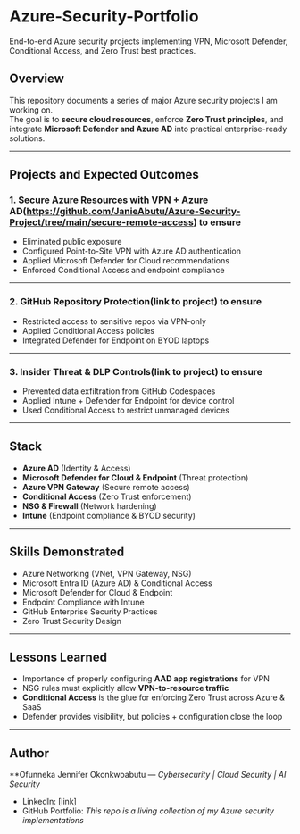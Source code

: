 # Azure-Security-Portfolio
End-to-end Azure security projects implementing VPN, Microsoft Defender, Conditional Access, and Zero Trust best practices.


##  Overview
This repository documents a series of major Azure security projects I am working on.  
The goal is to **secure cloud resources**, enforce **Zero Trust principles**, and integrate **Microsoft Defender and Azure AD** into practical enterprise-ready solutions.

---

##  Projects and Expected Outcomes

### 1. Secure Azure Resources with VPN + Azure AD(https://github.com/JanieAbutu/Azure-Security-Project/tree/main/secure-remote-access) to ensure
- Eliminated public exposure  
- Configured Point-to-Site VPN with Azure AD authentication  
- Applied Microsoft Defender for Cloud recommendations  
- Enforced Conditional Access and endpoint compliance  

---

### 2. GitHub Repository Protection(link to project) to ensure
- Restricted access to sensitive repos via VPN-only  
- Applied Conditional Access policies  
- Integrated Defender for Endpoint on BYOD laptops  

---

### 3. Insider Threat & DLP Controls(link to project) to ensure
- Prevented data exfiltration from GitHub Codespaces  
- Applied Intune + Defender for Endpoint for device control  
- Used Conditional Access to restrict unmanaged devices  

---

##  Stack
- **Azure AD** (Identity & Access)  
- **Microsoft Defender for Cloud & Endpoint** (Threat protection)  
- **Azure VPN Gateway** (Secure remote access)  
- **Conditional Access** (Zero Trust enforcement)  
- **NSG & Firewall** (Network hardening)  
- **Intune** (Endpoint compliance & BYOD security)  

---

##  Skills Demonstrated

- Azure Networking (VNet, VPN Gateway, NSG)  
- Microsoft Entra ID (Azure AD) & Conditional Access  
- Microsoft Defender for Cloud & Endpoint  
- Endpoint Compliance with Intune  
- GitHub Enterprise Security Practices  
- Zero Trust Security Design

---

## Lessons Learned
- Importance of properly configuring **AAD app registrations** for VPN  
- NSG rules must explicitly allow **VPN-to-resource traffic**  
- **Conditional Access** is the glue for enforcing Zero Trust across Azure & SaaS  
- Defender provides visibility, but policies + configuration close the loop  

---

## Author
**Ofunneka Jennifer Okonkwoabutu — *Cybersecurity | Cloud Security | AI Security*  
- LinkedIn: [link]  
- GitHub Portfolio: *This repo is a living collection of my Azure security implementations*

